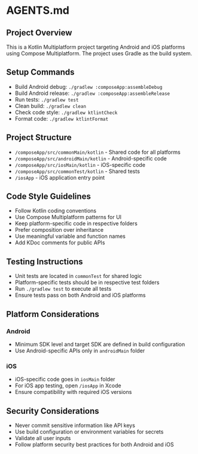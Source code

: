 # AGENTS.md

## Project Overview
This is a Kotlin Multiplatform project targeting Android and iOS platforms using Compose Multiplatform. The project uses Gradle as the build system.

## Setup Commands
- Build Android debug: `./gradlew :composeApp:assembleDebug`
- Build Android release: `./gradlew :composeApp:assembleRelease`
- Run tests: `./gradlew test`
- Clean build: `./gradlew clean`
- Check code style: `./gradlew ktlintCheck`
- Format code: `./gradlew ktlintFormat`

## Project Structure
- `/composeApp/src/commonMain/kotlin` - Shared code for all platforms
- `/composeApp/src/androidMain/kotlin` - Android-specific code
- `/composeApp/src/iosMain/kotlin` - iOS-specific code
- `/composeApp/src/commonTest/kotlin` - Shared tests
- `/iosApp` - iOS application entry point

## Code Style Guidelines
- Follow Kotlin coding conventions
- Use Compose Multiplatform patterns for UI
- Keep platform-specific code in respective folders
- Prefer composition over inheritance
- Use meaningful variable and function names
- Add KDoc comments for public APIs

## Testing Instructions
- Unit tests are located in `commonTest` for shared logic
- Platform-specific tests should be in respective test folders
- Run `./gradlew test` to execute all tests
- Ensure tests pass on both Android and iOS platforms

## Platform Considerations
### Android
- Minimum SDK level and target SDK are defined in build configuration
- Use Android-specific APIs only in `androidMain` folder

### iOS
- iOS-specific code goes in `iosMain` folder
- For iOS app testing, open `/iosApp` in Xcode
- Ensure compatibility with required iOS versions

## Security Considerations
- Never commit sensitive information like API keys
- Use build configuration or environment variables for secrets
- Validate all user inputs
- Follow platform security best practices for both Android and iOS